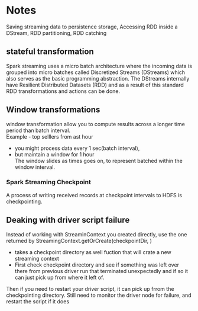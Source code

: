 # Notes
Saving streaming data to persistence storage, Accessing RDD inside a DStream, RDD partitioning, RDD catching

## stateful transformation
Spark streaming uses a micro batch architecture where the incoming data is grouped into micro batches 
called Discretized Streams (DStreams) which also serves as the basic programming abstraction. 
The DStreams internally have Resilient Distributed Datasets (RDD) and as a result of this standard 
RDD transformations and actions can be done.


## Window transformations 
window transformation allow you to compute results across a longer time period than batch interval. \
Example - top selllers from ast hour
- you might process data every 1 sec(batch interval),
- but maintain a window for 1 hour \
The window slides as times goes on, to represent batched within the window interval.

### Spark Streaming Checkpoint
A process of writing received records at checkpoint intervals to HDFS is checkpointing. 


## Deaking with driver script failure
Instead of working with StreaminContext you created directly, use the one returned by
StreamingContext.getOrCreate(checkpointDir, <function that create a new StreamingContext>)
 - takes a checkpoint directory as well fuction that will crate a new streaming context
 - First check checkpoint directory and see if something was left over there from previous driver run that 
   terminated unexpectedly and if so it can just pick up from where it left of.

Then if you need to restart your driver script, it can pick up frrom the checkpointing directory.
Still need to monitor the driver node for failure, and restart the script if it does

